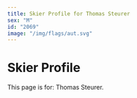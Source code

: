 ```yaml
---
title: Skier Profile for Thomas Steurer
sex: "M"
id: "2069"
image: "/img/flags/aut.svg" 
---
```


# Skier Profile

This page is for: Thomas Steurer.
    